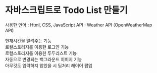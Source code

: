 # 자바스크립트로 Todo List 만들기

사용한 언어 : Html, CSS, JavaScript
API : Weather API (OpenWeatherMap API)

현재시간을 알려주는 기능   
로컬스토리지를 이용한 로그인 기능   
로컬스토리지를 이용한 투두리스트 기능   
자동으로 변경되는 백그라운드 이미지 기능       
아무것도 입력하지 않았을 시 딤처리 레이어 팝업  
